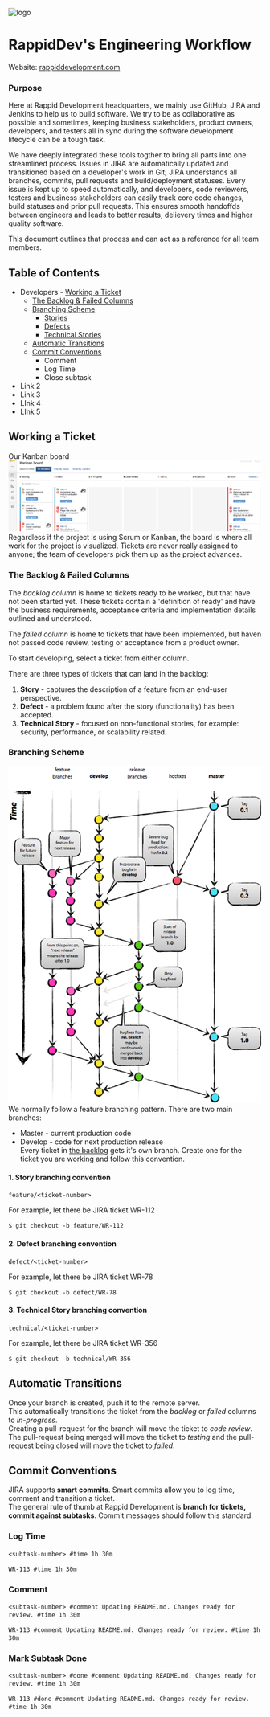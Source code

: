 <a name="http://rappiddevelopment.com">![logo](http://rappiddevelopment.com/media/image/logo-no-background.png)</a>
# RappidDev's Engineering Workflow
Website: [rappiddevelopment.com](http://rappiddevelopment.com)

### Purpose 
Here at Rappid Development headquarters, we mainly use GitHub, JIRA and Jenkins to help us to build software. We try to be as collaborative as possible and sometimes, keeping business stakeholders, product owners, developers, and testers all in sync during the software development lifecycle can be a tough task.  

We have deeply integrated these tools togther to bring all parts into one streamlined process. Issues in JIRA are automatically updated and transitioned based on a developer's work in Git; JIRA understands all branches, commits, pull requests and build/deployment statuses. Every issue is kept up to speed automatically, and developers, code reviewers, testers and business stakeholders can easily track core code changes, build statuses and prior pull requests. This ensures smooth handoffds between engineers and leads to better results, delievery times and higher quality software. 

This document outlines that process and can act as a reference for all team members.

## Table of Contents
* Developers - [Working a Ticket](#working-a-ticket)
	* [The Backlog & Failed Columns](#backlog)
	* [Branching Scheme](#branching-scheme)
		* [Stories](#story)
		* [Defects](#defect)
		* [Technical Stories](#tech-story)
	* [Automatic Transitions](#auto-transitions)
	* [Commit Conventions](#commit-conventions)
		* Comment 
		* Log Time
		* Close subtask
* Link 2
* Link 3
* LInk 4
* LInk 5

## <a name="working-a-ticket"></a>Working a Ticket
Our Kanban board
![kanban-board](https://raw.githubusercontent.com/RappidDevelopment/EngineeringWorkflow/7d177c542f5743cea6340a42865509eebd1591a6/Screenshots/RDKanbanBoard.png)
Regardless if the project is using Scrum or Kanban, the board is where all work for the project is visualized. Tickets are never really assigned to anyone; the  team of developers pick them up as the project advances. 

### <a name="backlog"></a>The Backlog & Failed Columns
The *backlog column* is home to tickets ready to be worked, but that have not been started yet. These tickets contain a 'definition of ready' and have the business requirements, acceptance criteria and implementation details outlined and understood.  

The *failed column* is home to tickets that have been implemented, but haven not passed code review, testing or acceptance from a product owner.

To start developing, select a ticket from either column.

There are three types of tickets that can land in the backlog:  
1. **Story** - captures the description of a feature from an end-user perspective.  
2. **Defect** - a problem found after the story (functionality) has been accepted.  
3. **Technical Story** - focused on non-functional stories, for example: security, performance, or scalability related.  

### <a name="branching-scheme"></a>Branching Scheme 
![git-flow](https://raw.githubusercontent.com/RappidDevelopment/EngineeringWorkflow/d6405089483de476348fae8fb66377c73d95d08c/Screenshots/gitflow-diagram.png)
We normally follow a feature branching pattern. There are two main branches:  
* Master - current production code  
* Develop - code for next production release  
Every ticket in [the backlog](#backlog) gets it's own branch. Create one for the ticket you are working and follow this convention.  
#### <a name="story"></a>1. Story branching convention
```  
feature/<ticket-number>
```
For example, let there be JIRA ticket WR-112  
```
$ git checkout -b feature/WR-112
```  
#### <a name="defect"></a>2. Defect branching convention 
```  
defect/<ticket-number>
```
For example, let there be JIRA ticket WR-78
```
$ git checkout -b defect/WR-78
```
#### <a name="tech-story"></a>3. Technical Story branching convention
```
technical/<ticket-number>
```
For example, let there be JIRA ticket WR-356
```
$ git checkout -b technical/WR-356
```
## <a name="auto-transitions"></a>Automatic Transitions
Once your branch is created, push it to the remote server.  
This automatically transitions the ticket from the *backlog* or *failed* columns to *in-progress*.  
Creating a pull-request for the branch will move the ticket to *code review*. The pull-request being merged will move the ticket to *testing* and the pull-request being closed will move the ticket to *failed*.
## <a name="commit-conventions"></a>Commit Conventions
JIRA supports **smart commits**. Smart commits allow you to log time, comment and transition a ticket.  
The general rule of thumb at Rappid Development is **branch for tickets, commit against subtasks**.  Commit messages should follow this standard.
### <a name="log-time"></a>Log Time
```
<subtask-number> #time 1h 30m
```  
```
WR-113 #time 1h 30m  
```  
### <a name="comment"></a>Comment
```
<subtask-number> #comment Updating README.md. Changes ready for review. #time 1h 30m
```  
```
WR-113 #comment Updating README.md. Changes ready for review. #time 1h 30m  
```  
### <a name="transition"></a>Mark Subtask Done
```
<subtask-number> #done #comment Updating README.md. Changes ready for review. #time 1h 30m
```  
```
WR-113 #done #comment Updating README.md. Changes ready for review. #time 1h 30m  
```  



